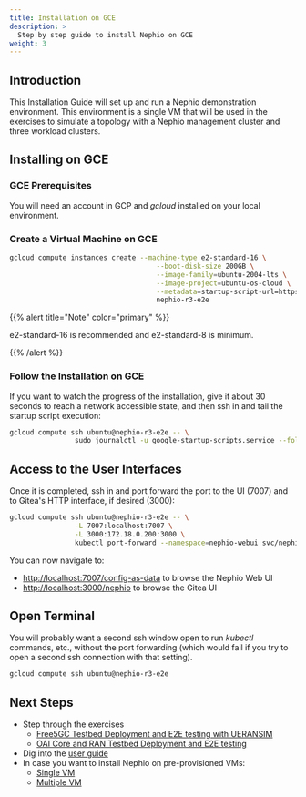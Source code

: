 ```yaml
---
title: Installation on GCE
description: >
  Step by step guide to install Nephio on GCE
weight: 3
---
```


## Introduction

This Installation Guide will set up and run a Nephio demonstration
environment. This environment is a single VM that will be used in the exercises
to simulate a topology with a Nephio management cluster and three workload clusters.

## Installing on GCE

### GCE Prerequisites

You will need an account in GCP and *gcloud* installed on your local environment.

### Create a Virtual Machine on GCE

```bash
gcloud compute instances create --machine-type e2-standard-16 \
                                    --boot-disk-size 200GB \
                                    --image-family=ubuntu-2004-lts \
                                    --image-project=ubuntu-os-cloud \
                                    --metadata=startup-script-url=https://raw.githubusercontent.com/nephio-project/test-infra/v3.0.0/e2e/provision/init.sh,nephio-test-infra-branch=v3.0.0 \
                                    nephio-r3-e2e
```

{{% alert title="Note" color="primary" %}}

e2-standard-16 is recommended and e2-standard-8 is minimum.

{{% /alert %}}

### Follow the Installation on GCE

If you want to watch the progress of the installation, give it about 30
seconds to reach a network accessible state, and then ssh in and tail the
startup script execution:

```bash
gcloud compute ssh ubuntu@nephio-r3-e2e -- \
                sudo journalctl -u google-startup-scripts.service --follow
```

## Access to the User Interfaces

Once it is completed, ssh in and port forward the port to the UI (7007) and to
Gitea's HTTP interface, if desired (3000):

```bash
gcloud compute ssh ubuntu@nephio-r3-e2e -- \
                -L 7007:localhost:7007 \
                -L 3000:172.18.0.200:3000 \
                kubectl port-forward --namespace=nephio-webui svc/nephio-webui 7007
```

You can now navigate to:
- [http://localhost:7007/config-as-data](http://localhost:7007/config-as-data) to
browse the Nephio Web UI
- [http://localhost:3000/nephio](http://localhost:3000/nephio) to browse the Gitea UI

## Open Terminal

You will probably want a second ssh window open to run *kubectl* commands, etc.,
without the port forwarding (which would fail if you try to open a second ssh
connection with that setting).

```bash
gcloud compute ssh ubuntu@nephio-r3-e2e
```

## Next Steps

* Step through the exercises
  * [Free5GC Testbed Deployment and E2E testing with UERANSIM](/content/en/docs/guides/user-guides/usecase-user-guides/exercise-1-free5gc.md)
  * [OAI Core and RAN Testbed Deployment and E2E testing](/content/en/docs/guides/user-guides/usecase-user-guides/exercise-2-oai.md)
* Dig into the [user guide](/content/en/docs/guides/user-guides/_index.md)
* In case you want to install Nephio on pre-provisioned VMs:
  * [Single VM](/content/en/docs/guides/install-guides/install-on-single-vm.md)
  * [Multiple VM](/content/en/docs/guides/install-guides/install-on-multiple-vm.md) 
  
